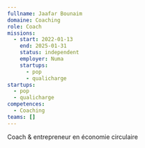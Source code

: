 ```yaml
---
fullname: Jaafar Bounaim
domaine: Coaching
role: Coach
missions:
  - start: 2022-01-13
    end: 2025-01-31
    status: independent
    employer: Numa
    startups:
      - pop
      - qualicharge
startups:
  - pop
  - qualicharge
competences:
  - Coaching
teams: []
---
```

Coach & entrepreneur en économie circulaire
